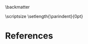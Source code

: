 



\backmatter

\scriptsize
\setlength{\parindent}{0pt}

<div id="tables"></div>

<div id="figures"></div>

# References

